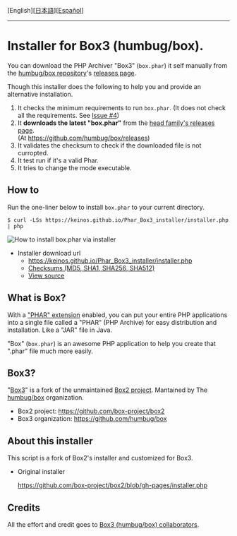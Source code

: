 [English][[日本語](README_JA.md)][[Español](README_ES.md)]

---

# Installer for Box3 (humbug/box).

You can download the PHP Archiver "Box3" (`box.phar`) it self manually from the [humbug/box repository](https://github.com/humbug/box)'s [releases page](https://github.com/humbug/box/releases).

Though this installer does the following to help you and provide an alternative installation.

1. It checks the minimum requirements to run `box.phar`. (It does not check all the requirements. See [Issue #4](https://github.com/KEINOS/Phar_Box3_installer/issues/4))
2. It **downloads the latest "box.phar"** from the [head family's releases page](https://github.com/humbug/box/releases).<br>(At https://github.com/humbug/box/releases)
1. It validates the checksum to check if the downloaded file is not curropted.
3. It test run if it's a valid Phar.
4. It tries to change the mode executable.

## How to

Run the one-liner below to install `box.phar` to your current directory.

```
$ curl -LSs https://keinos.github.io/Phar_Box3_installer/installer.php | php
```

![How to install box.phar via installer](https://keinos.github.io/Phar_Box3_installer/img/howto-install-20180427-0730.gif)

- Installer download url
     - https://keinos.github.io/Phar_Box3_installer/installer.php
     - [Checksums (MD5, SHA1, SHA256, SHA512)](https://keinos.github.io/Phar_Box3_installer/manifest.json)
     - [View source](https://github.com/KEINOS/Phar_Box3_installer/blob/Box3_installer/installer.php)

## What is Box?

With a ["PHAR" extension](http://php.net/manual/en/intro.phar.php) enabled, you can put your entire PHP applications into a single file called a "PHAR" (PHP Archive) for easy distribution and installation. Like a "JAR" file in Java.

"Box" (`box.phar`) is an awesome PHP application to help you create that ".phar" file much more easily.

## Box3?

"[Box3](https://github.com/humbug/box)" is a fork of the unmaintained [Box2 project](https://github.com/box-project/box2). Mantained by The [humbug/box](https://github.com/humbug) organization.

- Box2 project: https://github.com/box-project/box2
- Box3 organization: https://github.com/humbug/box

## About this installer

This script is a fork of Box2's installer and customized for Box3.

- Original installer

    https://github.com/box-project/box2/blob/gh-pages/installer.php

## Credits

All the effort and credit goes to [Box3 (humbug/box) collaborators](https://github.com/humbug/box).
